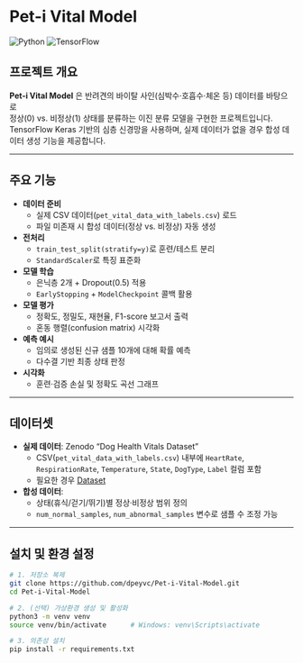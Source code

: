 # Pet-i Vital Model

![Python](https://img.shields.io/badge/Python-3.8%2B-blue) ![TensorFlow](https://img.shields.io/badge/TensorFlow-2.6%2B-orange)


## 프로젝트 개요
**Pet-i Vital Model** 은 반려견의 바이탈 사인(심박수·호흡수·체온 등) 데이터를 바탕으로  
정상(0) vs. 비정상(1) 상태를 분류하는 이진 분류 모델을 구현한 프로젝트입니다.  
TensorFlow Keras 기반의 심층 신경망을 사용하며, 실제 데이터가 없을 경우 합성 데이터 생성 기능을 제공합니다.

---

## 주요 기능
- **데이터 준비**  
  - 실제 CSV 데이터(`pet_vital_data_with_labels.csv`) 로드  
  - 파일 미존재 시 합성 데이터(정상 vs. 비정상) 자동 생성  
- **전처리**  
  - `train_test_split(stratify=y)`로 훈련/테스트 분리  
  - `StandardScaler`로 특징 표준화  
- **모델 학습**  
  - 은닉층 2개 + Dropout(0.5) 적용  
  - `EarlyStopping` + `ModelCheckpoint` 콜백 활용  
- **모델 평가**  
  - 정확도, 정밀도, 재현율, F1-score 보고서 출력  
  - 혼동 행렬(confusion matrix) 시각화  
- **예측 예시**  
  - 임의로 생성된 신규 샘플 10개에 대해 확률 예측  
  - 다수결 기반 최종 상태 판정  
- **시각화**  
  - 훈련·검증 손실 및 정확도 곡선 그래프  

---

## 데이터셋
- **실제 데이터**: Zenodo “Dog Health Vitals Dataset”  
  - CSV(`pet_vital_data_with_labels.csv`) 내부에 `HeartRate`, `RespirationRate`, `Temperature`, `State`, `DogType`, `Label` 컬럼 포함  
  - 필요한 경우 [Dataset](https://zenodo.org/records/8020390)  
- **합성 데이터**:  
  - 상태(휴식/걷기/뛰기)별 정상·비정상 범위 정의  
  - `num_normal_samples`, `num_abnormal_samples` 변수로 샘플 수 조정 가능  

---

## 설치 및 환경 설정
```bash
# 1. 저장소 복제
git clone https://github.com/dpeyvc/Pet-i-Vital-Model.git
cd Pet-i-Vital-Model

# 2. (선택) 가상환경 생성 및 활성화
python3 -m venv venv
source venv/bin/activate      # Windows: venv\Scripts\activate

# 3. 의존성 설치
pip install -r requirements.txt

